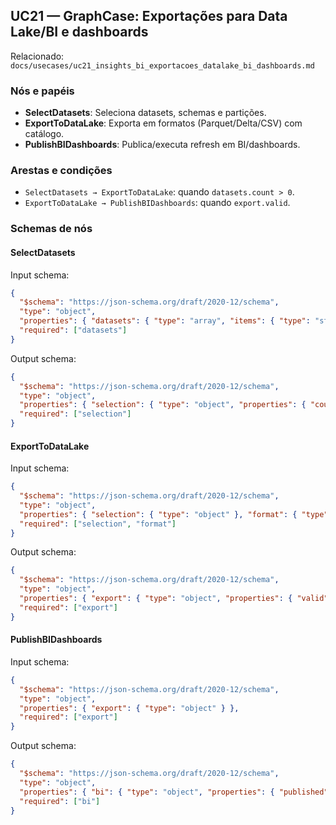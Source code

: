 ## UC21 — GraphCase: Exportações para Data Lake/BI e dashboards

Relacionado: `docs/usecases/uc21_insights_bi_exportacoes_datalake_bi_dashboards.md`

### Nós e papéis
- **SelectDatasets**: Seleciona datasets, schemas e partições.
- **ExportToDataLake**: Exporta em formatos (Parquet/Delta/CSV) com catálogo.
- **PublishBIDashboards**: Publica/executa refresh em BI/dashboards.

### Arestas e condições
- `SelectDatasets → ExportToDataLake`: quando `datasets.count > 0`.
- `ExportToDataLake → PublishBIDashboards`: quando `export.valid`.

### Schemas de nós

#### SelectDatasets
Input schema:
```json
{
  "$schema": "https://json-schema.org/draft/2020-12/schema",
  "type": "object",
  "properties": { "datasets": { "type": "array", "items": { "type": "string" } } },
  "required": ["datasets"]
}
```
Output schema:
```json
{
  "$schema": "https://json-schema.org/draft/2020-12/schema",
  "type": "object",
  "properties": { "selection": { "type": "object", "properties": { "count": { "type": "number" } }, "required": ["count"] } },
  "required": ["selection"]
}
```

#### ExportToDataLake
Input schema:
```json
{
  "$schema": "https://json-schema.org/draft/2020-12/schema",
  "type": "object",
  "properties": { "selection": { "type": "object" }, "format": { "type": "string" } },
  "required": ["selection", "format"]
}
```
Output schema:
```json
{
  "$schema": "https://json-schema.org/draft/2020-12/schema",
  "type": "object",
  "properties": { "export": { "type": "object", "properties": { "valid": { "type": "boolean" } }, "required": ["valid"] } },
  "required": ["export"]
}
```

#### PublishBIDashboards
Input schema:
```json
{
  "$schema": "https://json-schema.org/draft/2020-12/schema",
  "type": "object",
  "properties": { "export": { "type": "object" } },
  "required": ["export"]
}
```
Output schema:
```json
{
  "$schema": "https://json-schema.org/draft/2020-12/schema",
  "type": "object",
  "properties": { "bi": { "type": "object", "properties": { "published": { "type": "boolean" } }, "required": ["published"] } },
  "required": ["bi"]
}
```


